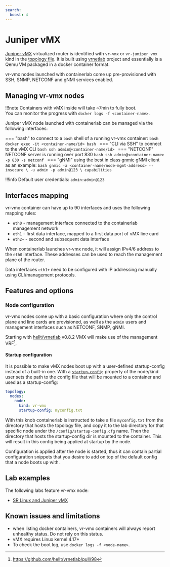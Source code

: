 ```yaml
---
search:
  boost: 4
---
```

# Juniper vMX

[Juniper vMX](https://www.juniper.net/us/en/products/routers/mx-series/vmx-virtual-router-software.html) virtualized router is identified with `vr-vmx` or `vr-juniper_vmx` kind in the [topology file](../topo-def-file.md). It is built using [vrnetlab](../vrnetlab.md) project and essentially is a Qemu VM packaged in a docker container format.

vr-vmx nodes launched with containerlab come up pre-provisioned with SSH, SNMP, NETCONF and gNMI services enabled.

## Managing vr-vmx nodes

!!!note
    Containers with vMX inside will take ~7min to fully boot.  
    You can monitor the progress with `docker logs -f <container-name>`.

Juniper vMX node launched with containerlab can be managed via the following interfaces:

=== "bash"
    to connect to a `bash` shell of a running vr-vmx container:
    ```bash
    docker exec -it <container-name/id> bash
    ```
=== "CLI via SSH"
    to connect to the vMX CLI
    ```bash
    ssh admin@<container-name/id>
    ```
=== "NETCONF"
    NETCONF server is running over port 830
    ```bash
    ssh admin@<container-name> -p 830 -s netconf
    ```
=== "gNMI"
    using the best in class [gnmic](https://gnmic.kmrd.dev) gNMI client as an example:
    ```bash
    gnmic -a <container-name/node-mgmt-address> --insecure \
    -u admin -p admin@123 \
    capabilities
    ```

!!!info
    Default user credentials: `admin:admin@123`

## Interfaces mapping

vr-vmx container can have up to 90 interfaces and uses the following mapping rules:

* `eth0` - management interface connected to the containerlab management network
* `eth1` - first data interface, mapped to a first data port of vMX line card
* `eth2+` - second and subsequent data interface

When containerlab launches vr-vmx node, it will assign IPv4/6 address to the `eth0` interface. These addresses can be used to reach the management plane of the router.

Data interfaces `eth1+` need to be configured with IP addressing manually using CLI/management protocols.

## Features and options

### Node configuration

vr-vmx nodes come up with a basic configuration where only the control plane and line cards are provisioned, as well as the `admin` users and management interfaces such as NETCONF, SNMP, gNMI.

Starting with [hellt/vrnetlab](https://github.com/hellt/vrnetlab) v0.8.2 VMX will make use of the management VRF[^1].

#### Startup configuration

It is possible to make vMX nodes boot up with a user-defined startup-config instead of a built-in one. With a [`startup-config`](../nodes.md#startup-config) property of the node/kind user sets the path to the config file that will be mounted to a container and used as a startup-config:

```yaml
topology:
  nodes:
    node:
      kind: vr-vmx
      startup-config: myconfig.txt
```

With this knob containerlab is instructed to take a file `myconfig.txt` from the directory that hosts the topology file, and copy it to the lab directory for that specific node under the `/config/startup-config.cfg` name. Then the directory that hosts the startup-config dir is mounted to the container. This will result in this config being applied at startup by the node.

Configuration is applied after the node is started, thus it can contain partial configuration snippets that you desire to add on top of the default config that a node boots up with.

## Lab examples

The following labs feature vr-vmx node:

* [SR Linux and Juniper vMX](../../lab-examples/vr-vmx.md)

## Known issues and limitations

* when listing docker containers, vr-vmx containers will always report unhealthy status. Do not rely on this status.
* vMX requires Linux kernel 4.17+
* To check the boot log, use `docker logs -f <node-name>`.

[^1]: https://github.com/hellt/vrnetlab/pull/98
